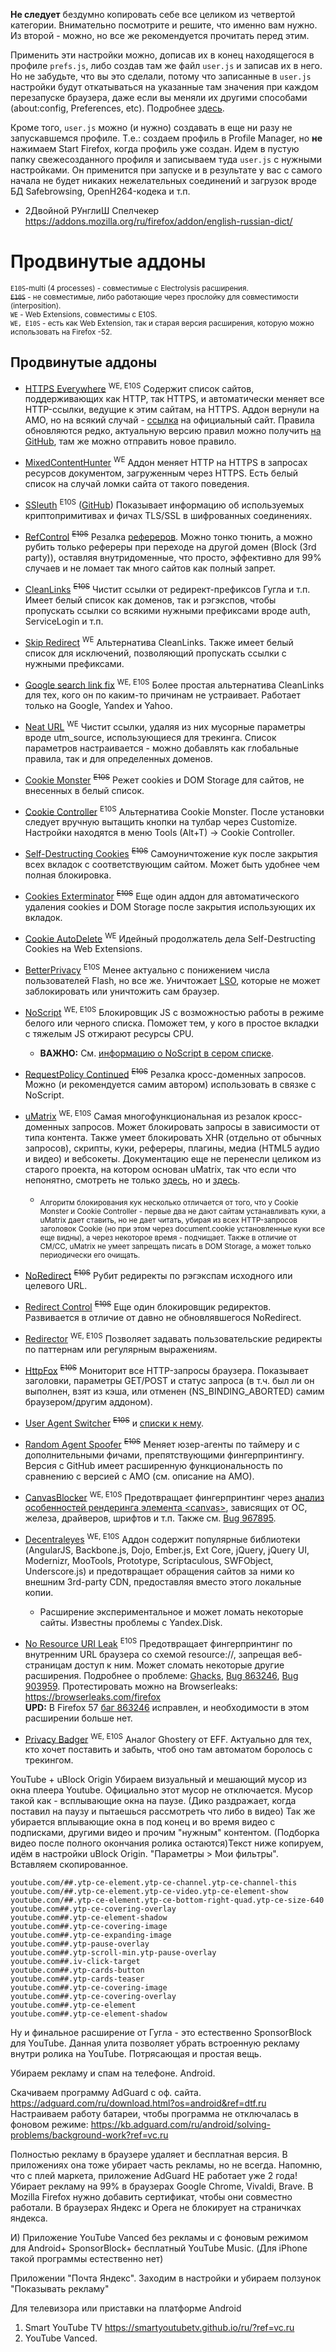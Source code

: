 **Не следует** бездумно копировать себе все целиком из четвертой категории. Внимательно посмотрите и решите, что именно вам нужно. Из второй - можно, но все же рекомендуется прочитать перед этим.

Применить эти настройки можно, дописав их в конец находящегося в профиле `prefs.js`, либо создав там же файл `user.js` и записав их в него. Но не забудьте, что вы это сделали, потому что записанные в `user.js` настройки будут откатываться на указанные там значения при каждом перезапуске браузера, даже если вы меняли их другими способами (about:config, Preferences, etc). Подробнее [здесь](http://kb.mozillazine.org/User.js_file).

Кроме того, `user.js` можно (и нужно) создавать в еще ни разу не запускавшемся профиле. Т.е.: создаем профиль в Profile Manager, но **не** нажимаем Start Firefox, когда профиль уже создан. Идем в пустую папку свежесозданного профиля и записываем туда `user.js` с нужными настройками. Он применится при запуске и в результате у вас с самого начала не будет никаких нежелательных соединений и загрузок вроде БД Safebrowsing, OpenH264-кодека и т.п.

 - 2Двойной РУнглиШ Спелчекер 
 https://addons.mozilla.org/ru/firefox/addon/english-russian-dict/
# Продвинутые аддоны
<sub>`E10S`-multi (4 processes) - совместимые с Electrolysis расширения. <br>
<s>`E10S`</s> - не совместимые, либо работающие через прослойку для совместимости (interposition). <br>
`WE` - Web Extensions, совместимы с E10S. <br>
`WE, E10S` - есть как Web Extension, так и старая версия расширения, которую можно использовать на Firefox -52.
</sub>

## Продвинутые аддоны
* [HTTPS Everywhere](https://addons.mozilla.org/en-us/firefox/addon/https-everywhere/)
<sup>WE, E10S</sup>
Содержит список сайтов, поддерживающих как HTTP, так HTTPS, и автоматически меняет все HTTP-ссылки, ведущие к этим сайтам, на HTTPS. Аддон вернули на AMO, но на всякий случай - [ссылка](https://www.eff.org/https-everywhere/) на официальный сайт. Правила обновляются редко, актуальную версию правил можно получить [на GitHub](https://github.com/EFForg/https-everywhere), там же можно отправить новое правило.

* [MixedContentHunter](https://addons.mozilla.org/en-US/firefox/addon/mixedcontenthunter/)
<sup>WE</sup>
Аддон меняет HTTP на HTTPS в запросах ресурсов документом, загруженным через HTTPS. Есть белый список на случай ломки сайта от такого поведения.

* [SSleuth](https://addons.mozilla.org/en-US/firefox/addon/ssleuth/)
<sup>E10S</sup>
([GitHub](https://github.com/sibiantony/ssleuth)) Показывает информацию об используемых криптопримитивах и фичах TLS/SSL в шифрованных соединениях.

* [RefControl](https://addons.mozilla.org/en-US/firefox/addon/refcontrol/)
<sup><s>E10S</s></sup>
Резалка [рефереров](https://en.wikipedia.org/wiki/HTTP_Referer). Можно тонко тюнить, а можно рубить только рефереры при переходе на другой домен (Block (3rd party)), оставляя внутридоменные, что просто, эффективно для 99% случаев и не ломает так много сайтов как полный запрет.

* [CleanLinks](https://github.com/diegocr/CleanLinks)
<sup><s>E10S</s></sup>
Чистит ссылки от редирект-префиксов Гугла и т.п. Имеет белый список как доменов, так и рэгэкспов, чтобы пропускать ссылки со всякими нужными префиксами вроде auth, ServiceLogin и т.п.

* [Skip Redirect](https://addons.mozilla.org/en-US/firefox/addon/skip-redirect/)
<sup>WE</sup>
Альтернатива CleanLinks. Также имеет белый список для исключений, позволяющий пропускать ссылки с нужными префиксами.

* [Google search link fix](https://addons.mozilla.org/en-US/firefox/addon/google-search-link-fix/)
<sup>WE, E10S</sup>
Более простая альтернатива CleanLinks для тех, кого он по каким-то причинам не устраивает. Работает только на Google, Yandex и Yahoo.

* [Neat URL](https://addons.mozilla.org/en-US/firefox/addon/neat-url/)
<sup>WE</sup>
Чистит ссылки, удаляя из них мусорные параметры вроде utm_source, использующиеся для трекинга. Список параметров настраивается - можно добавлять как глобальные правила, так и для определенных доменов.

* [Cookie Monster](https://addons.mozilla.org/en-US/firefox/addon/cookie-monster/)
<sup><s>E10S</s></sup>
Режет cookies и DOM Storage для сайтов, не внесенных в белый список.

* [Cookie Controller](https://addons.mozilla.org/en-US/firefox/addon/cookie-controller/)
<sup>E10S</sup>
Альтернатива Cookie Monster. После установки следует вручную вытащить кнопки на тулбар через Customize. Настройки находятся в меню Tools (Alt+T) -> Cookie Controller.

* [Self-Destructing Cookies](https://addons.mozilla.org/en-US/firefox/addon/self-destructing-cookies/)
<sup><s>E10S</s></sup>
Самоуничтожение кук после закрытия всех вкладок с соответствующим сайтом. Может быть удобнее чем полная блокировка.

* [Cookies Exterminator](https://addons.mozilla.org/en-US/firefox/addon/cookies-exterminator/)
<sup><s>E10S</s></sup>
Еще один аддон для автоматического удаления cookies и DOM Storage после закрытия использующих их вкладок.

* [Cookie AutoDelete](https://addons.mozilla.org/en-US/firefox/addon/cookie-autodelete/)
<sup>WE</sup>
Идейный продолжатель дела Self-Destructing Cookies на Web Extensions.

* [BetterPrivacy](https://addons.mozilla.org/en-US/firefox/addon/betterprivacy/)
<sup>E10S</sup>
Менее актуально с понижением числа пользователей Flash, но все же. Уничтожает [LSO](https://en.wikipedia.org/wiki/Local_shared_object), которые не может заблокировать или уничтожить сам браузер.

* [NoScript](https://addons.mozilla.org/en-US/firefox/addon/noscript/)
<sup>WE, E10S</sup>
Блокировщик JS с возможностью работы в режиме белого или черного списка. Поможет тем, у кого в простое вкладки с тяжелым JS отжирают ресурсы CPU.

	* **ВАЖНО:** См. [информацию о NoScript в сером списке](greylist.md#user-content-noscript).

* [RequestPolicy Continued](https://addons.mozilla.org/en-US/firefox/addon/requestpolicy-continued/)
<sup><s>E10S</s></sup>
Резалка кросс-доменных запросов. Можно (и рекомендуется самим автором) использовать в связке с NoScript.

* [uMatrix](https://addons.mozilla.org/en-US/firefox/addon/umatrix/)
<sup>WE, E10S</sup>
Самая многофункциональная из резалок кросс-доменных запросов. Может блокировать запросы в зависимости от типа контента. Также умеет блокировать XHR (отдельно от обычных запросов), скрипты, куки, рефереры, плагины, медиа (HTML5 аудио и видео) и вебсокеты. Документацию еще не перенесли целиком из старого проекта, на котором основан uMatrix, так что если что непонятно, смотреть не только [здесь](https://github.com/gorhill/uMatrix/wiki), но и [здесь](https://github.com/gorhill/httpswitchboard/wiki).

	* <sub>Алгоритм блокирования кук несколько отличается от того, что у Cookie Monster и Cookie Controller - первые два не дают сайтам устанавливать куки, а uMatrix дает ставить, но не дает читать, убирая из всех HTTP-запросов заголовок Cookie (но при этом через document.cookie установленные куки все еще видны), а через некоторое время - подчищает. Также в отличие от CM/CC, uMatrix не умеет запрещать писать в DOM Storage, а может только периодически его очищать.</sub>

* [NoRedirect](https://addons.mozilla.org/en-US/firefox/addon/noredirect/)
<sup><s>E10S</s></sup>
Рубит редиректы по рэгэкспам исходного или целевого URL.

* [Redirect Control](https://addons.mozilla.org/en-US/firefox/addon/redirect-control/)
<sup><s>E10S</s></sup>
Еще один блокировщик редиректов. Развивается в отличие от давно не обновлявшегося NoRedirect.

* [Redirector](https://addons.mozilla.org/en-US/firefox/addon/redirector/)
<sup>WE, E10S</sup>
Позволяет задавать пользовательские редиректы по паттернам или регулярным выражениям.

* [HttpFox](https://addons.mozilla.org/en-US/firefox/addon/httpfox/)
<sup><s>E10S</s></sup>
Мониторит все HTTP-запросы браузера. Показывает заголовки, параметры GET/POST и статус запроса (в т.ч. был ли он выполнен, взят из кэша, или отменен (NS_BINDING_ABORTED) самим браузером/другим аддоном).

* [User Agent Switcher](https://addons.mozilla.org/en-US/firefox/addon/user-agent-switcher/)
<sup><s>E10S</s></sup>
и [списки к нему](http://techpatterns.com/downloads/firefox/useragentswitcher.xml).

* [Random Agent Spoofer](https://addons.mozilla.org/en-US/firefox/addon/random-agent-spoofer/)
<sup><s>E10S</s></sup>
Меняет юзер-агенты по таймеру и с дополнительными фичами, препятствующими фингерпринтингу. Версия с GitHub имеет расширенную функциональность по сравнению с версией с AMO (см. описание на AMO).

* [CanvasBlocker](https://addons.mozilla.org/en-US/firefox/addon/canvasblocker/)
<sup>WE, E10S</sup>
Предотвращает фингерпринтинг через [анализ особенностей рендеринга элемента &lt;canvas&gt;](https://en.wikipedia.org/wiki/Canvas_fingerprinting), зависящих от ОС, железа, драйверов, шрифтов и т.п. Также см. [Bug 967895](https://bugzilla.mozilla.org/show_bug.cgi?id=967895).

* [Decentraleyes](https://addons.mozilla.org/en-US/firefox/addon/decentraleyes/)
<sup>WE, E10S</sup>
Аддон содержит популярные библиотеки (AngularJS, Backbone.js, Dojo, Ember.js, Ext Core, jQuery, jQuery UI, Modernizr, MooTools, Prototype, Scriptaculous, SWFObject, Underscore.js) и предотвращает обращения сайтов за ними ко внешним 3rd-party CDN, предоставляя вместо этого локальные копии.

	* Расширение экспериментальное и может ломать некоторые сайты. Известны проблемы с Yandex.Disk.

* [No Resource URI Leak](https://addons.mozilla.org/en-US/firefox/addon/no-resource-uri-leak/)
<sup>E10S</sup>
Предотвращает фингерпринтинг по внутренним URL браузера со схемой resource://, запрещая веб-страницам доступ к ним. Может сломать некоторые другие расширения. Подробнее о проблеме: [Ghacks](https://www.ghacks.net/2016/06/12/firefox-resource-leak/), [Bug 863246](https://bugzilla.mozilla.org/show_bug.cgi?id=863246), [Bug 903959](https://bugzilla.mozilla.org/show_bug.cgi?id=903959). Протестировать можно на Browserleaks: https://browserleaks.com/firefox
<br> **UPD:** В Firefox 57 [баг 863246](https://bugzilla.mozilla.org/show_bug.cgi?id=863246) исправлен, и необходимости в этом расширении больше нет.

* [Privacy Badger](https://addons.mozilla.org/en-US/firefox/addon/privacy-badger17/)
<sup>WE, E10S</sup>
Аналог Ghostery от EFF. Актуально для тех, кто хочет поставить и забыть, чтоб оно там автоматом боролось с трекингом.


YouTube + uBlock Origin
 Убираем визуальный и мешающий мусор из окна плеера Youtube. Официально этот мусор не отключается. Мусор такой как - всплывающие окна на паузе. (Дико раздражает, когда поставил на паузу и пытаешься рассмотреть что либо в видео) Так же убирается вплывающие окна в под конец и во время видео с подписками, другими видео и прочим "нужным" контентом. (Подборка видео после полного окончания ролика остаются)Текст ниже копируем, идём в настройки uBlock Origin. "Параметры > Мои фильтры". Вставляем скопированное.
```
youtube.com/##.ytp-ce-element.ytp-ce-channel.ytp-ce-channel-this
youtube.com/##.ytp-ce-element.ytp-ce-video.ytp-ce-element-show
youtube.com/##.ytp-ce-element.ytp-ce-bottom-right-quad.ytp-ce-size-640
youtube.com##.ytp-ce-covering-overlay
youtube.com##.ytp-ce-element-shadow
youtube.com##.ytp-ce-covering-image
youtube.com##.ytp-ce-expanding-image
youtube.com##.ytp-pause-overlay
youtube.com##.ytp-scroll-min.ytp-pause-overlay
youtube.com##.iv-click-target
youtube.com##.ytp-cards-button
youtube.com##.ytp-cards-teaser
youtube.com##.ytp-ce-covering-image
youtube.com##.ytp-ce-covering-overlay
youtube.com##.ytp-ce-element
youtube.com##.ytp-ce-element-shadow
```
Ну и финальное расширение от Гугла - это естественно SponsorBlock для YouTube. Данная улита позволяет убрать встроенную рекламу внутри ролика на YouTube. Потрясающая и простая вещь.

Убираем рекламу и спам на телефоне. Android.

Скачиваем программу AdGuard с оф. сайта. https://adguard.com/ru/download.html?os=android&ref=dtf.ru 
Настраиваем работу батареи, чтобы программа не отключалась в фоновом режиме: https://kb.adguard.com/ru/android/solving-problems/background-work?ref=vc.ru

Полностью рекламу в браузере удаляет и бесплатная версия. В приложениях она тоже убирает часть рекламы, но не всегда. Напомню, что с плей маркета, приложение AdGuard НЕ работает уже 2 года! Убирает рекламу на 99% в браузерах Google Chrome, Vivaldi, Brave. В Mozilla Firefox нужно добавить сертификат, чтобы они совместно работали. В браузерах Яндекс и Opera не блокирует на страничках яндекса.

И) Приложение YouTube Vanced без рекламы и с фоновым режимом для Android+ SponsorBlock+ бесплатный YouTube Music. (Для iPhone такой программы естественно нет)


Приложении "Почта Яндекс".
Заходим в настройки и убираем ползунок "Показывать рекламу"


Для телевизора или приставки на платформе Android

1. Smart YouTube TV
https://smartyoutubetv.github.io/ru/?ref=vc.ru
2. YouTube Vanced.

